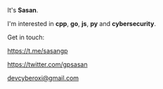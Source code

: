 It's **Sasan**.

I'm interested in **cpp**, **go**, **js**, **py** and **cybersecurity**.

Get in touch:

https://t.me/sasangp

https://twitter.com/gpsasan

devcyberoxi@gmail.com
